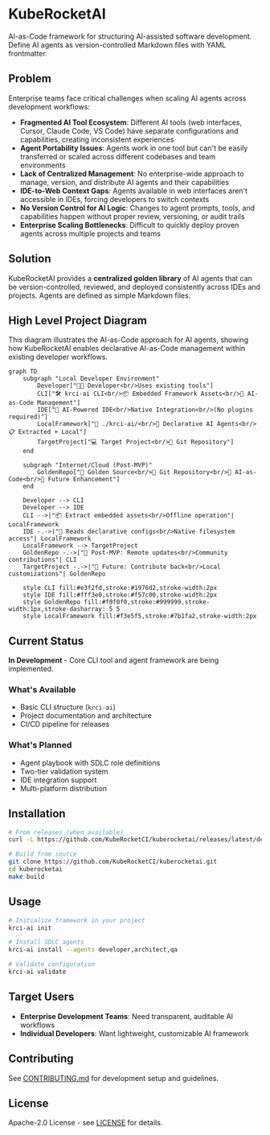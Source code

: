 # KubeRocketAI

AI-as-Code framework for structuring AI-assisted software development. Define AI agents as version-controlled Markdown files with YAML frontmatter.

## Problem

Enterprise teams face critical challenges when scaling AI agents across development workflows:

- **Fragmented AI Tool Ecosystem**: Different AI tools (web interfaces, Cursor, Claude Code, VS Code) have separate configurations and capabilities, creating inconsistent experiences
- **Agent Portability Issues**: Agents work in one tool but can't be easily transferred or scaled across different codebases and team environments
- **Lack of Centralized Management**: No enterprise-wide approach to manage, version, and distribute AI agents and their capabilities
- **IDE-to-Web Context Gaps**: Agents available in web interfaces aren't accessible in IDEs, forcing developers to switch contexts
- **No Version Control for AI Logic**: Changes to agent prompts, tools, and capabilities happen without proper review, versioning, or audit trails
- **Enterprise Scaling Bottlenecks**: Difficult to quickly deploy proven agents across multiple projects and teams

## Solution

KubeRocketAI provides a **centralized golden library** of AI agents that can be version-controlled, reviewed, and deployed consistently across IDEs and projects. Agents are defined as simple Markdown files.

## High Level Project Diagram

This diagram illustrates the AI-as-Code approach for AI agents, showing how KubeRocketAI enables declarative AI-as-Code management within existing developer workflows.

```mermaid
graph TD
    subgraph "Local Developer Environment"
        Developer["👨‍💻 Developer<br/>Uses existing tools"]
        CLI["🛠️ krci-ai CLI<br/>📦 Embedded Framework Assets<br/>🔧 AI-as-Code Management"]
        IDE["🎨 AI-Powered IDE<br/>Native Integration<br/>(No plugins required)"]
        LocalFramework["📁 ./krci-ai/<br/>🔗 Declarative AI Agents<br/>📋 Extracted + Local"]
        TargetProject["💻 Target Project<br/>🔀 Git Repository"]
    end

    subgraph "Internet/Cloud (Post-MVP)"
        GoldenRepo["🏢 Golden Source<br/>🔗 Git Repository<br/>🤖 AI-as-Code<br/>🔮 Future Enhancement"]
    end

    Developer --> CLI
    Developer --> IDE
    CLI -->|"📦 Extract embedded assets<br/>Offline operation"| LocalFramework
    IDE -.->|"📖 Reads declarative configs<br/>Native filesystem access"| LocalFramework
    LocalFramework --> TargetProject
    GoldenRepo -.->|"🔮 Post-MVP: Remote updates<br/>Community contributions"| CLI
    TargetProject -.->|"🔄 Future: Contribute back<br/>Local customizations"| GoldenRepo

    style CLI fill:#e3f2fd,stroke:#1976d2,stroke-width:2px
    style IDE fill:#fff3e0,stroke:#f57c00,stroke-width:2px
    style GoldenRepo fill:#f0f0f0,stroke:#999999,stroke-width:1px,stroke-dasharray: 5 5
    style LocalFramework fill:#f3e5f5,stroke:#7b1fa2,stroke-width:2px
```

## Current Status

**In Development** - Core CLI tool and agent framework are being implemented.

### What's Available

- Basic CLI structure (`krci-ai`)
- Project documentation and architecture
- CI/CD pipeline for releases

### What's Planned

- Agent playbook with SDLC role definitions
- Two-tier validation system
- IDE integration support
- Multi-platform distribution

## Installation

```bash
# From releases (when available)
curl -L https://github.com/KubeRocketCI/kuberocketai/releases/latest/download/krci-ai-$(uname -s)-$(uname -m) -o krci-ai

# Build from source
git clone https://github.com/KubeRocketCI/kuberocketai.git
cd kuberocketai
make build
```

## Usage

```bash
# Initialize framework in your project
krci-ai init

# Install SDLC agents
krci-ai install --agents developer,architect,qa

# Validate configuration
krci-ai validate
```

## Target Users

- **Enterprise Development Teams**: Need transparent, auditable AI workflows
- **Individual Developers**: Want lightweight, customizable AI framework

## Contributing

See [CONTRIBUTING.md](CONTRIBUTING.md) for development setup and guidelines.

## License

Apache-2.0 License - see [LICENSE](LICENSE) for details.
